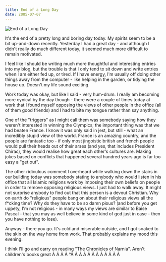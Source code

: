 ```yaml
---
title: End of a Long Day
date: 2005-07-07
---
```


![End of a Long Day](https://source.unsplash.com/jpkvklXwt98/1600x900)

It's the end of a pretty long and boring day today. My spirits seem to be a bit up-and-down recently. Yesterday I had a great day - and although I didn't really do much different today, it seemed much more difficult to remain motivated.

I feel like I should be writing much more thoughtful and interesting entries into my blog, but the trouble is that I only tend to sit down and write entries when I am either fed up, or tired. If I have energy, I'm usually off doing other things away from the computer - like helping in the garden, or tidying the house up. Doesn't my life sound exciting.

Work today was okay, but like I said - very hum-drum. I really am becoming more cynical by the day though - there were a couple of times today at work that I found myself opposing the views of other people in the office (all of them good friends) and I had to bite my tongue rather than say anything.

One of the "triggers" as I might call them was somebody saying how they weren't interested in winning the Olympics; the important thing was that we had beaten France. I know it was only said in jest, but still - what an incredibly stupid view of the world. France is an amazing country, and the people are fantastic too - if only most jingoistic british and french people would pull their heads out of their arses (and yes, that includes President Chirac), they would realise how great each other's cultures are. Making jokes based on conflicts that happened several hundred years ago is far too easy a "get out".

The other ridiculous comment I overheard while walking down the stairs in our building today was somebody stating to anybody who would listen in his office that all Islamic religions work by imposing their own beliefs on people in order to remove opposing religious views. I just had to walk away. It might not surprise anybody to find out that this person is a devout Christian. Why on earth do "religious" people bang on about their religious views all the f*cking time? Why do they have to be so damn pious? (and before you get uppety, I'm not religious - in many ways my views are similar to Baise Pascal - that you may as well believe in some kind of god just in case - then you have nothing to lose).

Anyway - there you go. It's cold and miserable outside, and I got soaked to the skin on the way home from work. That probably explains my mood this evening.

I think I'll go and carry on reading "The Chronicles of Narnia". Aren't children's books great Ã Ã Ã Ã °Ã Ã Ã Ã Ã Ã Ã Ã Ã Ã Ã Ã 